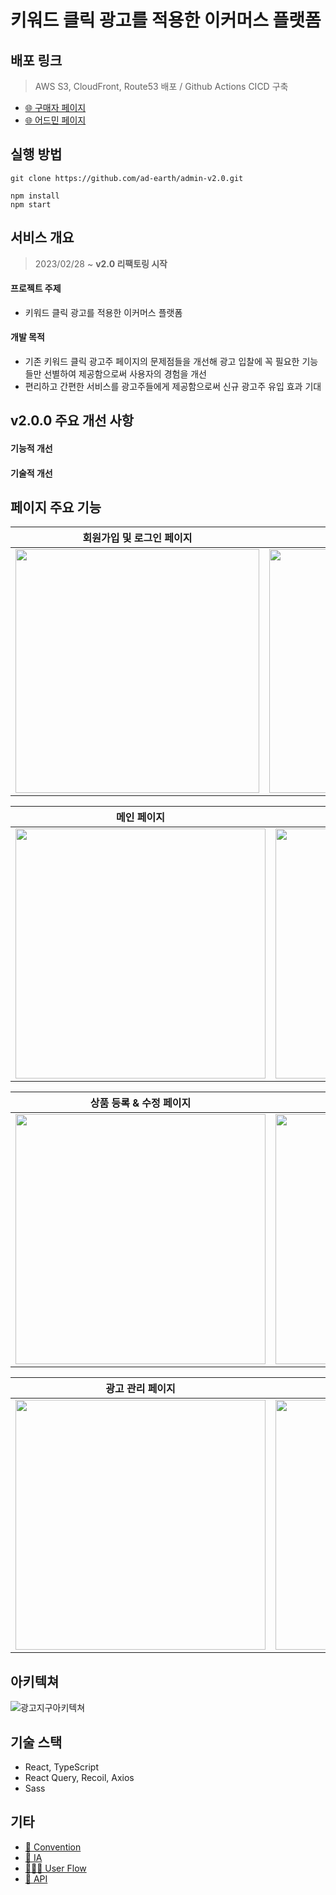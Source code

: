 # 키워드 클릭 광고를 적용한 이커머스 플랫폼

## 배포 링크

> AWS S3, CloudFront, Route53 배포 / Github Actions CICD 구축

- [🌐 구매자 페이지](https://adearth.shop)
- [🌐 어드민 페이지](https://adearth-admin.shop)

## 실행 방법

```
git clone https://github.com/ad-earth/admin-v2.0.git

npm install
npm start
```

## 서비스 개요

> 2023/02/28 ~ **v2.0 리팩토링 시작**

#### 프로젝트 주제

- 키워드 클릭 광고를 적용한 이커머스 플랫폼

#### 개발 목적

- 기존 키워드 클릭 광고주 페이지의 문제점들을 개선해 광고 입찰에 꼭 필요한 기능들만 선별하여 제공함으로써 사용자의 경험을 개선
- 편리하고 간편한 서비스를 광고주들에게 제공함으로써 신규 광고주 유입 효과 기대

## v2.0.0 주요 개선 사항

#### 기능적 개선

#### 기술적 개선

## 페이지 주요 기능
| 회원가입 및 로그인 페이지 | 계정 찾기 페이지 |
|---|---|
|<img src='https://user-images.githubusercontent.com/101298873/232402764-698eb380-0976-41f9-8cd4-b195c8821721.gif' width="390">|<img src='https://user-images.githubusercontent.com/101298873/232403095-642a2ad1-77e7-46fe-b36d-33c66d8fba7c.gif' width="390">|

| 메인 페이지 | 배송 관리 페이지 |
|---|---|
|<img src='https://play-lh.googleusercontent.com/HrS1L-dZctdC0nwMbiibL69YTf-i3PkDiPnPhjoQPME6gsbJX7Vk0FaSiLzmGh8Q_Q' width="400">|<img src='https://play-lh.googleusercontent.com/HrS1L-dZctdC0nwMbiibL69YTf-i3PkDiPnPhjoQPME6gsbJX7Vk0FaSiLzmGh8Q_Q' width="400">|

| 상품 등록 & 수정 페이지 | 상품 관리 페이지 |
|---|---|
|<img src='https://play-lh.googleusercontent.com/HrS1L-dZctdC0nwMbiibL69YTf-i3PkDiPnPhjoQPME6gsbJX7Vk0FaSiLzmGh8Q_Q' width="400">|<img src='https://play-lh.googleusercontent.com/HrS1L-dZctdC0nwMbiibL69YTf-i3PkDiPnPhjoQPME6gsbJX7Vk0FaSiLzmGh8Q_Q' width="400">|

| 광고 관리 페이지 | 광고 보고서 페이지 |
|---|---|
|<img src='https://play-lh.googleusercontent.com/HrS1L-dZctdC0nwMbiibL69YTf-i3PkDiPnPhjoQPME6gsbJX7Vk0FaSiLzmGh8Q_Q' width="400">|<img src='https://play-lh.googleusercontent.com/HrS1L-dZctdC0nwMbiibL69YTf-i3PkDiPnPhjoQPME6gsbJX7Vk0FaSiLzmGh8Q_Q' width="400">|




## 아키텍쳐

![광고지구아키텍쳐](https://user-images.githubusercontent.com/105091138/195766564-08299428-e979-49f0-97c8-7a130a7b106c.jpeg)

## 기술 스택

- React, TypeScript
- React Query, Recoil, Axios
- Sass

## 기타

- [🤝 Convention](https://github.com/ad-earth/client-v2.0/issues/73)
- [🧩 IA](https://www.figma.com/file/PhU5ITHbMHReiIQBqjD4IA/%EA%B4%91%EA%B3%A0%EC%A7%80%EA%B5%AC-%EC%9C%A0%EC%A0%80%ED%94%8C%EB%A1%9C%EC%9A%B0%EC%B0%A8%ED%8A%B8%2F-%EC%A0%95%EB%B3%B4%EA%B5%AC%EC%A1%B0?node-id=0-1)
- [👩🏻‍💻 User Flow](https://www.figma.com/file/PhU5ITHbMHReiIQBqjD4IA/%EA%B4%91%EA%B3%A0%EC%A7%80%EA%B5%AC-%EC%9C%A0%EC%A0%80%ED%94%8C%EB%A1%9C%EC%9A%B0%EC%B0%A8%ED%8A%B8%2F-%EC%A0%95%EB%B3%B4%EA%B5%AC%EC%A1%B0?node-id=2-207)
- [📄 API](https://documenter.getpostman.com/view/18707207/2s7Z7ZnZDy)
